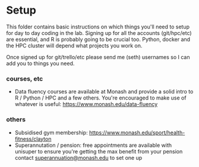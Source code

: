 # Setup

This folder contains basic instructions on which things you'll need to setup for day to day coding in the lab. 
Signing up for all the accounts (git/hpc/etc) are essential, and R is probably going to be crucial too. 
Python, docker and the HPC cluster will depend what projects you work on.

Once signed up for git/trello/etc please send me (seth) usernames so I can add you to things you need. 

### courses, etc

* Data fluency courses are available at Monash and provide a solid intro to R / Python / HPC and a few others. You're encouraged to make use of whatever is useful: https://www.monash.edu/data-fluency


### others

* Subsidised gym membership: https://www.monash.edu/sport/health-fitness/clayton
* Superannutation / pension: free appointments are available with unisuper to ensure you're getting the max benefit from your pension	contact superannuation@monash.edu to set one up
